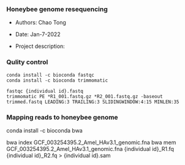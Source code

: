 ### Honeybee genome resequencing

- Authors: Chao Tong
- Date: Jan-7-2022

- Project description:

### Qulity control
```
conda install -c bioconda fastqc
conda install -c bioconda trimmomatic
```
```
fastqc {individual id}.fastq
trimmomatic PE *R1_001.fastq.gz *R2_001.fastq.gz -baseout trimmed.fastq LEADING:3 TRAILING:3 SLIDINGWINDOW:4:15 MINLEN:35
```

### Mapping reads to honeybee genome
conda install -c bioconda bwa

bwa index GCF_003254395.2_Amel_HAv3.1_genomic.fna
bwa mem GCF_003254395.2_Amel_HAv3.1_genomic.fna {individual id}_R1.fq {individual id}_R2.fq > {individual id}.sam





